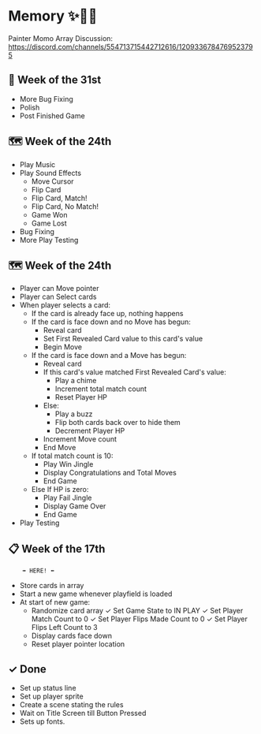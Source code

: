 # Memory ✨🎴🌈

Painter Momo Array Discussion: https://discord.com/channels/554713715442712616/1209336784769523795

## 🚢 Week of the 31st
- More Bug Fixing
- Polish
- Post Finished Game


## 🗺 Week of the 24th
- Play Music
- Play Sound Effects
    - Move Cursor
    - Flip Card
    - Flip Card, Match!
    - Flip Card, No Match!
    - Game Won
    - Game Lost
- Bug Fixing
- More Play Testing


## 🗺 Week of the 24th
- Player can Move pointer
- Player can Select cards
- When player selects a card:
    - If the card is already face up, nothing happens
    - If the card is face down and no Move has begun:
        - Reveal card
        - Set First Revealed Card value to this card's value
        - Begin Move
    - If the card is face down and a Move has begun:
        - Reveal card
        - If this card's value matched First Revealed Card's value:
            - Play a chime
            - Increment total match count
            - Reset Player HP
        - Else:
            - Play a buzz
            - Flip both cards back over to hide them
            - Decrement Player HP
        - Increment Move count
        - End Move
    - If total match count is 10:
        - Play Win Jingle
        - Display Congratulations and Total Moves
        - End Game
    - Else If HP is zero:
        - Play Fail Jingle
        - Display Game Over
        - End Game
- Play Testing

## 📋 Week of the 17th
        ➡ HERE! ⬅
- Store cards in array
- Start a new game whenever playfield is loaded
- At start of new game:
    - Randomize card array
    ✓ Set Game State to IN PLAY
    ✓ Set Player Match Count to 0
    ✓ Set Player Flips Made Count to 0
    ✓ Set Player Flips Left Count to 3
    - Display cards face down
    - Reset player pointer location


## ✓ Done
- Set up status line
- Set up player sprite
- Create a scene stating the rules
- Wait on Title Screen till Button Pressed
- Sets up fonts.

